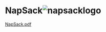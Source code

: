 # NapSack![napsacklogo](https://user-images.githubusercontent.com/96968334/172035438-dd9d51c5-09ad-4f2d-8c65-0f374d012c77.png)
[NapSack.pdf](https://github.com/N-and-U/NapSack/files/8839329/NapSack.pdf)
